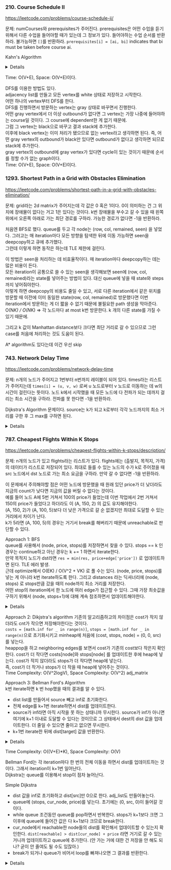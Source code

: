 ### 210. Course Schedule II

https://leetcode.com/problems/course-schedule-ii/

문제: numCourses와 prerequisites가 주어진다. prerequisites은 어떤 수업을 듣기 위해서 다른 수업을 들어야할 때가 있는데 그 정보가 있다. 들어야하는 수업 순서를 반환하라. 불가능하면 `[]`를 반환하라. `prerequisites[i] = [ai, bi]` indicates that bi must be taken before course ai.


Kahn's Algorithm

<details>

```python
    def findOrder(self, n: int, courses: List[List[int]]) -> List[int]:
        ordered_courses = []
        
        in_degrees = [0] * n  # in_degree[i] indicates the number of required courses to take course i
        adj_list = defaultdict(list)
        for next_course, required_course in courses:
            adj_list[required_course].append(next_course)
            in_degrees[next_course] += 1
        
        queue = deque()
        for i in range(n):
            if in_degrees[i] == 0:
                queue.append(i)
        
        while queue:
            cur = queue.popleft()
            ordered_courses.append(cur)

            for next_course in adj_list[cur]:
                in_degrees[next_course] -= 1
                if in_degrees[next_course] == 0:
                    queue.append(next_course)
        
        if len(ordered_courses) == n:
            return ordered_courses
        return []
```

</details>

Time: O(V+E), Space: O(V+E)이다.

DFS를 이용한 방법도 있다.   
adjacency list를 만들고 모든 vertex를 white 상태로 저장하고 시작한다.   
어떤 하나의 vertex부터 DFS를 한다.   
DFS를 진행하면서 방문하는 vertex는 gray 상태로 바꾸면서 진행한다.   
어떤 gray vertex에서 더 이상 outbound가 없다면 그 vertex는 가장 나중에 들어야하는 course일 것이다. 그 course에 dependent한 게 없기 때문에.   
그럼 그 vertex는 black으로 바꾸고 결과 stack에 추가한다.   
이후에 black vertex는 이미 처리가 됐으므로 없는 vertex라고 생각하면 된다. 즉, 어떤 gray vertex의 outbound가 black만 있다면 outbound가 없다고 생각하면 되므로 stack에 추가한다.   
gray vertex의 outbound에 gray vertex가 있다면 cycle이 있는 것이기 때문에 순서를 정할 수가 없는 graph이다.   
Time: O(V+E), Space: O(V+E)이다.



### 1293. Shortest Path in a Grid with Obstacles Elimination

https://leetcode.com/problems/shortest-path-in-a-grid-with-obstacles-elimination/

문제: grid라는 2d matrix가 주어지는데 각 값은 0 혹은 1이다. 0이 의미하는 건 그 위치에 장애물이 없다는 거고 1은 있다는 것이다. k번 장애물을 부수고 갈 수 있을 때 왼쪽 위에서 오른쪽 아래로 가는 최단 경로를 구하라. 가능한 경로가 없다면 -1을 반환하라.

처음엔 BFS로 했다. queue를 두고 각 node는 (row, col, remained, seen) 을 넣었다. 그러고는 매 iteration마다 모든 방향을 탐색한 뒤에 이동 가능하면 seen을 deepcopy하고 큐에 추가했다.    
그런데 이렇게 하면 동작은 하는데 TLE 제한에 걸린다.      

이 방법은 seen을 처리하는 데 비효율작이다. 매 iteration마다 deepcopy하는 데는 많은 비용이 든다.     
모든 iteration이 공통으로 쓸 수 있는 seen을 생각해보면 seen에 (row, col, remained)라는 state를 넣어주는 방법이 있다. 대신 queue에 넣을 때 state와 steps까지 넣어줘야한다.        
이렇게 하면 deepcopy의 비용도 줄일 수 있고, 서로 다른 iteration에서 같은 위치를 방문할 때 이전에 이미 동일한 state(row, col, remained)로 방문했다면 이번 iteration에서 방문하는 게 더 짧을 수 없기 때문에 불필요한 path 생성을 막아준다.    
O(N*K) / O(N*K)  => 각 노드마다 at most k번 방문한다. k 개의 다른 state를 가질 수 있기 때문에.

그리고 k 값이 Manhattan distance보다 크다면 최단 거리로 갈 수 있으므로 그런 case를 처음에 처리하는 것도 도움이 된다.  

A* algorithm도 있다는데 이건 우선 skip


### 743. Network Delay Time

https://leetcode.com/problems/network-delay-time

문제: n개의 노드가 주어지고 1번부터 n번까지 레이블이 되어 있다. times라는 리스트가 주어지는데 `times[i] = (u, v, w)` 로써 u 노드로부터 v 노드로 이동하는 데 w의 시간이 걸린다는 뜻이다. 노드 k에서 시작했을 때 모든 노드에 다 전파가 되는 데까지 걸리는 최소 시간을 구하라. 전파를 못 한다면 -1을 반환하라.

Dijkstra's Algorithm 문제이다. source는 k가 되고 k로부터 각각 노드까지의 최소 거리를 구한 후 그 max를 구하면 된다.

<details>

```python
class Solution:
    def networkDelayTime(self, times: List[List[int]], n: int, k: int) -> int:
        # Dijkstra's Algorithm으로 source로부터의 최소 cost를 다 구하고 그것들의 max를 구한다.
        d = {}  # value: distance, 만약 path가 필요하다면 (distance, previous) 이렇게 넣으면 된다.
        for i in range(n):
            d[i+1] = math.inf
        d[k] = 0

        adj_matrix = [[] for _ in range(n+1)]  # (dest, cost)
        for time in times:
            src, dest, cost = time
            adj_matrix[src].append((dest, cost))

        heap = [(0, k, k)]  # (distance, next, previous)
        
        while True:
            next_cost, next_vertex, prev_vertex = heapq.heappop(heap)
            for dest, cost in adj_matrix[next_vertex]:
                if d[dest] <= d[next_vertex] + cost:
                    continue
                d[dest] = d[next_vertex] + cost
                heapq.heappush(heap, (cost, dest, next_vertex))
            if len(heap) == 0:
                break

        res = max(map(lambda x: d[x], d))
        return res if res != math.inf else -1
```

</details>


### 787. Cheapest Flights Within K Stops

https://leetcode.com/problems/cheapest-flights-within-k-stops/description/
    
문제: n개의 노드가 있고 flights라는 리스트가 있다. flights에는 (출발지, 목적지, 가격) 의 데이터가 리스트로 저장되어 있다. 최대로 들를 수 있는 노드의 수가 k로 주어졌을 때 src 노드에서 dst 노드로 가는 최소 요금을 구하라. 만약 갈 수 없다면 -1을 반환하라.

이 문제에서 주의해야할 점은 어떤 노드에 방문했을 때 원래 있던 price가 더 낮더라도 지금의 count가 낮다면 지금의 값을 버릴 수 없다는 것이다.    
예를 들어 노드 A에 5번 거쳐서 100의 price가 들었는데 이번 작업에서 2번 거쳐서 150의 price가 들었다고 하더라도 이 (A, 150, 2) 의 값도 유지해야한다.   
(A, 150, 2)가 (A, 100, 5)보다 더 낮은 가격으로 갈 순 없겠지만 최대로 도달할 수 있는 거리에서 차이가 난다.   
k가 5라면 (A, 100, 5)의 경우는 거기서 break를 해버리기 때문에 unreachable로 판단할 수 있다.   

Approach 1: BFS   
queue를 사용해서 (node, price, stops)를 저장하면서 찾을 수 있다. stops == k 인 경우는 continue하고 아닌 경우는 k += 1 하면서 iterate한다.     
만약 목적지 노드가 dst라면 `res = min(res, price+edge['price'])` 로 업데이트하면 된다.
TLE 에러 발생.   
근데 optimize해서 O(EK) / O(V^2 + VK) 로 풀 수는 있다. (node, price, stops)를 넣는 게 아니라 k번 iterate하도록 한다. 
그리고 distances 라는 딕셔너리에 (node, stops) 로 stops만큼 갔을 때의 node까지 최소 거리를 저장한다.    
어떤 stop의 iteration에서 한 노드에 여러 edge가 접근할 수 있다. 그때 가장 최솟값을 구하기 위해서 (node, stops+1)에 대해 계속 참조하면서 업데이트해야한다.

<details>

```python
        while bfsQ and stops < K + 1:
            
            # Iterate on current level
            length = len(bfsQ)
            for _ in range(length):
                node = bfsQ.popleft()
                
                # Loop over neighbors of popped node
                for nei in range(n):
                    if adj_matrix[node][nei] > 0:
                        dU = distances.get((node, stops), float("inf"))  # 이 값은 항상 있다. 이전 iteration에서 만든 값이다.
                        dV = distances.get((nei, stops + 1), float("inf"))  # 아직 unreached 상태라면 inf일테다. 있다면 다른 노드에서 간 결과인데 그거랑 비교하는 것이다.
                        wUV = adj_matrix[node][nei]
                        
                        if dU + wUV < dV:
                            distances[nei, stops + 1] = dU + wUV
                            bfsQ.append(nei)
```

</details>


Approach 2: Dikjstra's algorithm
기존의 알고리즘하고의 차이점은 cost가 작지 않더라도 cnt가 작으면 저장해야한다는 것이다.   
`costs = [math.inf for _ in range(n)]`, `stops = [math.inf for _ in range(n)`으로 초기화시키고 minheap에 처음에 (cost, stops, node) = (0, 0, src) 를 넣는다.   
heappop을 하고 neighboring edges를 보면서 cost가 기존의 cost보다 작은지 확인한다. cost가 더 작다면 costs[node]와 stops[node] 를 업데이트한 후에 heap에 넣는다. cost가 작지 않더라도 stops가 더 작다면 heap에 넣는다.   
즉, cost가 더 작거나 stops가 더 작을 때 heap에 넣어주는 것이다.   
Time Complexity: O(V^2logV), Space Complexity: O(V^2) adj_matrix

Approach 3: Bellman Ford's Algorithm   
k번 iterate하면 k 번 hop했을 때의 결과를 알 수 있다.   
- dist list를 만들어서 source 빼고 inf로 초기화한다.   
- 전체 edge를 k+1번 iterate하면서 dist를 업데이트한다. 
- source가 inf라면 아직 시작을 못 하는 상태니까 무시한다. source가 inf가 아니면 여기에 k+1 이내로 도달할 수 있다는 것이므로 그 상태에서 dest의 dist 값을 업데이트한다. 더 줄일 수 있으면 줄이고 없으면 무시한다.
- k+1번 iterate한 뒤에 dist[target] 값을 반환한다.

<details>

```python
dist = [math.inf] * n
dist[src] = 0
for _ in range(K+1):
    next_dist = copy.deepcopy(dist)
    for _from, _to, _price in flights:
        if dist[_from] == math.inf:
            continue
        next_dist[_to] = min(next_dist[_to], dist[_from] + _price)
    dist = next_dist
if dist[dst] == math.inf:
    return -1
return dist[dst]
```
    
</details>
    
Time Complexity: O((V+E)*K), Space Complexity: O(V)

Bellman Ford는 각 iteration마다 한 번의 전체 이동을 하면서 dist를 업데이트하는 것이다. 그래서 iteration이 k+1번 일어난다.   
Dijkstra는 queue를 이용해서 stop이 점차 늘어난다.
    
Simple Dijkstra
- dist 값을 inf로 초기화하고 dist[src]만 0으로 한다. adj_list도 만들어놓는다.
- queue에 (stops, cur_node, price)를 넣는다. 초기에는 (0, src, 0)이 들어갈 것이다.
- while queue 조건동안 queue를 pop하면서 반복한다. stops가 k+1보다 크면 그 이후에 queue에 들어간 값은 다 k+1보다 크므로 break한다.
- cur_node에서 reachable한 node들의 dist를 확인해서 업데이트할 수 있는지 확인한다. `dist[reachable] > dist[cur_node] + price` 라면 거기로 갈 수 있는 거니까 업데이트하고 queue에 추가한다. (안 가는 거에 대한 건 저장을 안 해도 되나? 굳이 안 줄여도 될 수도 있잖아.)
- break가 되거나 queue가 비어서 loop를 빠져나오면 그 결과를 반환한다.

<details>

```python
dist = [math.inf] * n
dist[src] = 0
queue = deque([(0, src, 0)])  # stops, node, price

while queue:
    stops, cur, price = queue.popleft()
    if stops > K:
        break
    for _to, _price in adj_list[cur]:
        if dist[_to] <= price + _price:
            continue
        dist[_to] = price + _price
        queue.append((stops+1, _to, dist[_to]))

return -1 if dist[dst] == math.inf else dist[dst]
```

</details>
